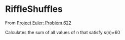 # RiffleShuffles

From [Project Euler: Problem 622](https://projecteuler.net/problem=622)

Calculates the sum of all values of n that satisfy s(n)=60